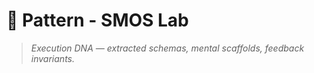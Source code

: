 # 🧬 Pattern - SMOS Lab

> _Execution DNA — extracted schemas, mental scaffolds, feedback invariants._
